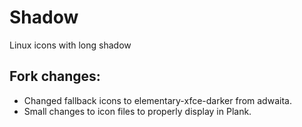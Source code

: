 # Shadow
Linux icons with long shadow
## Fork changes:
- Changed fallback icons to elementary-xfce-darker from adwaita. 
- Small changes to icon files to properly display in Plank. 
